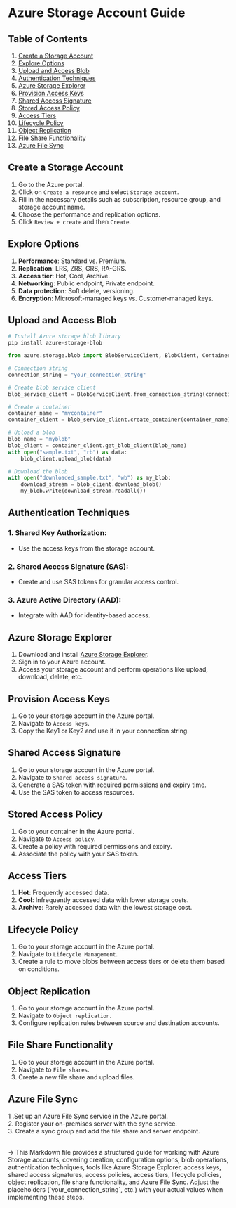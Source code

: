 # Azure Storage Account Guide

## Table of Contents

1. [Create a Storage Account](#create-a-storage-account)
2. [Explore Options](#explore-options)
3. [Upload and Access Blob](#upload-and-access-blob)
4. [Authentication Techniques](#authentication-techniques)
5. [Azure Storage Explorer](#azure-storage-explorer)
6. [Provision Access Keys](#provision-access-keys)
7. [Shared Access Signature](#shared-access-signature)
8. [Stored Access Policy](#stored-access-policy)
9. [Access Tiers](#access-tiers)
10. [Lifecycle Policy](#lifecycle-policy)
11. [Object Replication](#object-replication)
12. [File Share Functionality](#file-share-functionality)
13. [Azure File Sync](#azure-file-sync)

## Create a Storage Account

1. Go to the Azure portal.
2. Click on `Create a resource` and select `Storage account`.
3. Fill in the necessary details such as subscription, resource group, and storage account name.
4. Choose the performance and replication options.
5. Click `Review + create` and then `Create`.

## Explore Options

1. **Performance**: Standard vs. Premium.
2. **Replication**: LRS, ZRS, GRS, RA-GRS.
3. **Access tier**: Hot, Cool, Archive.
4. **Networking**: Public endpoint, Private endpoint.
5. **Data protection**: Soft delete, versioning.
6. **Encryption**: Microsoft-managed keys vs. Customer-managed keys.

## Upload and Access Blob

```python
# Install Azure storage blob library
pip install azure-storage-blob

from azure.storage.blob import BlobServiceClient, BlobClient, ContainerClient

# Connection string
connection_string = "your_connection_string"

# Create blob service client
blob_service_client = BlobServiceClient.from_connection_string(connection_string)

# Create a container
container_name = "mycontainer"
container_client = blob_service_client.create_container(container_name)

# Upload a blob
blob_name = "myblob"
blob_client = container_client.get_blob_client(blob_name)
with open("sample.txt", "rb") as data:
    blob_client.upload_blob(data)

# Download the blob
with open("downloaded_sample.txt", "wb") as my_blob:
    download_stream = blob_client.download_blob()
    my_blob.write(download_stream.readall())
```

## Authentication Techniques
### 1. Shared Key Authorization:
   - Use the access keys from the storage account.
### 2. Shared Access Signature (SAS):
   - Create and use SAS tokens for granular access control.
### 3. Azure Active Directory (AAD):
   - Integrate with AAD for identity-based access.

## Azure Storage Explorer
1. Download and install [Azure Storage Explorer](https://azure.microsoft.com/en-us/products/storage/storage-explorer/).
2. Sign in to your Azure account.
3. Access your storage account and perform operations like upload, download, delete, etc.

## Provision Access Keys
1. Go to your storage account in the Azure portal.
2. Navigate to `Access keys`.
3. Copy the Key1 or Key2 and use it in your connection string.

## Shared Access Signature
1. Go to your storage account in the Azure portal.
2. Navigate to `Shared access signature`.
3. Generate a SAS token with required permissions and expiry time.
4. Use the SAS token to access resources.

## Stored Access Policy
1. Go to your container in the Azure portal.
2. Navigate to `Access policy`.
3. Create a policy with required permissions and expiry.
4. Associate the policy with your SAS token.

## Access Tiers
1. **Hot**: Frequently accessed data.
2. **Cool**: Infrequently accessed data with lower storage costs.
3. **Archive**: Rarely accessed data with the lowest storage cost.

## Lifecycle Policy
1. Go to your storage account in the Azure portal.
2. Navigate to `Lifecycle Management`.
3. Create a rule to move blobs between access tiers or delete them based on conditions.

## Object Replication
1. Go to your storage account in the Azure portal.
2. Navigate to `Object replication`.
3. Configure replication rules between source and destination accounts.

## File Share Functionality
1. Go to your storage account in the Azure portal.
2. Navigate to `File shares`.
3. Create a new file share and upload files.

## Azure File Sync
1 .Set up an Azure File Sync service in the Azure portal.<br>
2. Register your on-premises server with the sync service.<br>
3. Create a sync group and add the file share and server endpoint.<br>


<br>
-> This Markdown file provides a structured guide for working with Azure Storage accounts, covering creation, configuration options, blob operations, authentication techniques, tools like Azure Storage Explorer, access keys, shared access signatures, access policies, access tiers, lifecycle policies, object replication, file share functionality, and Azure File Sync. Adjust the placeholders (`your_connection_string`, etc.) with your actual values when implementing these steps.
